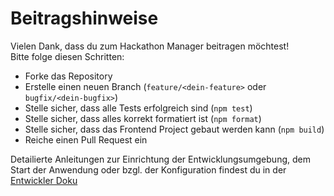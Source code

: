 # Beitragshinweise

Vielen Dank, dass du zum Hackathon Manager beitragen möchtest!  
Bitte folge diesen Schritten:
- Forke das Repository
- Erstelle einen neuen Branch (`feature/<dein-feature>` oder `bugfix/<dein-bugfix>`)
- Stelle sicher, dass alle Tests erfolgreich sind (`npm test`)
- Stelle sicher, dass alles korrekt formatiert ist (`npm format`)
- Stelle sicher, dass das Frontend Project gebaut werden kann (`npm build`)
- Reiche einen Pull Request ein

Detailierte Anleitungen zur Einrichtung der Entwicklungsumgebung, dem Start der Anwendung oder bzgl. der Konfiguration findest du in der [Entwickler Doku](./docs/developing.md)